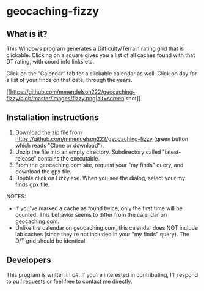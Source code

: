 # geocaching-fizzy
## What is it?

This Windows program generates a Difficulty/Terrain rating grid that is clickable.  Clicking on a square gives you a list of all caches found with that DT rating, with coord.info links etc.  

Click on the "Calendar" tab for a clickable calendar as well.  Click on day for a list of your finds on that date, through the years. 

[[https://github.com/mmendelson222/geocaching-fizzy/blob/master/images/fizzy.png|alt=screen shot]]

## Installation instructions 

1. Download the zip file from https://github.com/mmendelson222/geocaching-fizzy (green button which reads "Clone or download").
1. Unzip the file into an empty directory.  Subdirectory called "latest-release" contains the executable.
1. From the geocaching.com site, request your "my finds" query, and download the gpx file.
1. Double click on Fizzy.exe.  When you see the dialog, select your my finds gpx file. 

NOTES: 
* If you've marked a cache as found twice, only the first time will be counted.   This behavior seems to differ from the calendar on geocaching.com.
* Unlike the calendar on geocaching.com, this calendar does NOT include lab caches (since they're not included in your "my finds" query).  The D/T grid should be identical.


## Developers 

This program is written in c#.  If you're interested in contributing, I'll respond to pull requests or feel free to contact me directly. 



